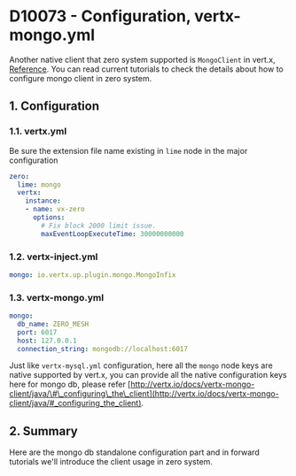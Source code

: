 # D10073 - Configuration, vertx-mongo.yml

Another native client that zero system supported is `MongoClient` in vert.x, [Reference](http://vertx.io/docs/vertx-mongo-client/java/). You can read current tutorials to check the details about how to configure mongo client in zero system.

## 1. Configuration

### 1.1. vertx.yml

Be sure the extension file name existing in `lime` node in the major configuration

```yaml
zero:
  lime: mongo
  vertx:
    instance:
    - name: vx-zero
      options:
        # Fix block 2000 limit issue.
        maxEventLoopExecuteTime: 30000000000
```

### 1.2. vertx-inject.yml

```yaml
mongo: io.vertx.up.plugin.mongo.MongoInfix
```

### 1.3. vertx-mongo.yml

```yaml
mongo:
  db_name: ZERO_MESH
  port: 6017
  host: 127.0.0.1
  connection_string: mongodb://localhost:6017
```

Just like `vertx-mysql.yml` configuration, here all the `mongo` node keys are native supported by vert.x, you can provide all the native configuration keys here for mongo db, please refer [http://vertx.io/docs/vertx-mongo-client/java/\#\_configuring\_the\_client](http://vertx.io/docs/vertx-mongo-client/java/#_configuring_the_client).

## 2. Summary

Here are the mongo db standalone configuration part and in forward tutorials we'll introduce the client usage in zero system.

